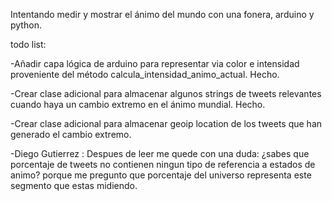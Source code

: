 Intentando medir y mostrar el ánimo del mundo con una fonera, arduino y python.

todo list:

-Añadir capa lógica de arduino para representar via color e intensidad proveniente
del método calcula\_intensidad\_animo\_actual. Hecho.

-Crear clase adicional para almacenar algunos strings de tweets relevantes cuando haya un cambio extremo en el ánimo mundial. Hecho.

-Crear clase adicional para almacenar geoip location de los tweets que han generado el cambio extremo.

-Diego Gutierrez : Despues de leer me quede con una duda: ¿sabes que porcentaje de tweets no contienen ningun tipo de referencia a estados de animo? porque me pregunto que porcentaje del universo representa este segmento que estas midiendo.